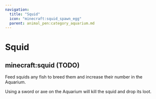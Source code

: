 ```yaml
---
navigation:
  title: "Squid"
  icon: "minecraft:squid_spawn_egg"
  parent: animal_pen:category_aquarium.md
---
```


# Squid

## minecraft:squid (TODO)

<GameScene zoom={4}>
  <Entity id="minecraft:squid" />
</GameScene>

<ItemImage id="minecraft:cod" />

Feed squids any fish to breed them and increase their number in the Aquarium.

<ItemImage id="minecraft:diamond_sword" />

Using a sword or axe on the Aquarium will kill the squid and drop its loot.


